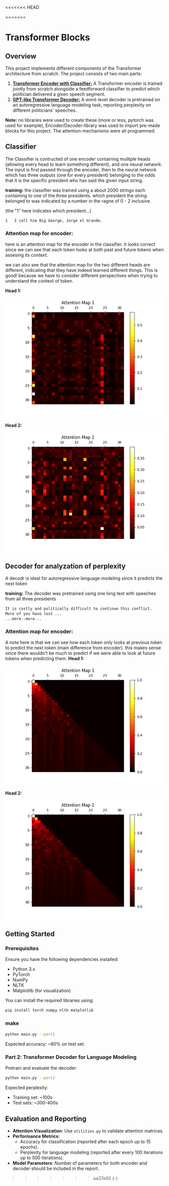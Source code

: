 <<<<<<< HEAD

=======
# Transformer Blocks

## Overview
This project implements different components of the Transformer architecture from scratch. The project consists of two main parts:

1. [**Transformer Encoder with Classifier:**](#classifier) A Transformer encoder is trained jointly from scratch alongside a feedforward classifier to predict which politician delivered a given speech segment.
2. [**GPT-like Transformer Decoder:**](#decoder-for-analyzation-of-perplexity) A word-level decoder is pretrained on an autoregressive language modeling task, reporting perplexity on different politicians' speeches.

__Note:__ no libraries were used to create these (more or less, pytorch was used for example), Encoder/Decoder-library was used to import pre-made blocks for this project. The attention-mechanisms were all programmed.


## Classifier
The Classifier is contructed of one encoder containing mulitple heads (allowing every head to learn something different), and one neural network.
The input is first passed through the encoder, then to the neural network which has three outputs (one for every president) belonging to the odds that it is the specific president who has said the given input string.

__training:__ the classifier was trained using a about 2000 strings each containing to one of the three presidents. which president the string belonged to was indicated by a number in the ragne of 0 - 2 inclusive.

(the "1" here indicates which president...)
```plaintext
1	I call him Big George, Jorge el Grande.
```

### Attention map for encoder:
here is an attention map for the encoder in the classifier. It looks correct since we can see that each token looks at both past and future tokens when assesing its context. 

we can also see that the attention map for the two different heads are different, indicating that they have indeed learned different things. This is good! because we have to consider different perspectives when trying to understand the context of token.

__Head 1:__

![Attention Map Visualization](images/attention_map1.png)


__Head 2:__

![Attention Map Visualization](images/attention_map2.png)

## Decoder for analyzation of perplexity
A decodr is ideal for autoregressive language modeling since it predicts the next token

__training:__ The decoder was pretrained using one long text with speeches from all three presidents

```plaintext
It is costly and politically difficult to continue this conflict.
More of you have lost ...
...more..more...
```




### Attention map for encoder:
A note here is that we can see how each token only looks at previous token to predict the next token (main difference from encoder). this makes sense since there wouldn't be much to predict if we were able to look at future tokens when predicting them.
__Head 1:__

![Attention Map Visualization](images/attention_map_1.png)


__Head 2:__

![Attention Map Visualization](images/attention_map_2.png)


## Getting Started
### Prerequisites
Ensure you have the following dependencies installed:
- Python 3.x
- PyTorch
- NumPy
- NLTK
- Matplotlib (for visualization)

You can install the required libraries using:
```bash
pip install torch numpy nltk matplotlib
```


### make

```bash
python main.py --part1
```

Expected accuracy: \~80% on test set.

### Part 2: Transformer Decoder for Language Modeling

Pretrain and evaluate the decoder:

```bash
python main.py --part2
```

Expected perplexity:

- Training set: \~100s
- Test sets: \~300-400s

## Evaluation and Reporting

- **Attention Visualization**: Use `utilities.py` to validate attention matrices.
- **Performance Metrics**:
  - Accuracy for classification (reported after each epoch up to 15 epochs).
  - Perplexity for language modeling (reported after every 100 iterations up to 500 iterations).
- **Model Parameters**: Number of parameters for both encoder and decoder should be included in the report.
>>>>>>> aa37e92 (-)
